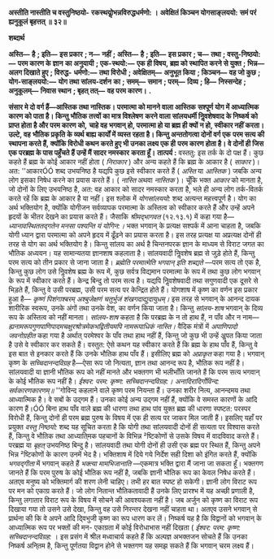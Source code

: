 **अस्तीति नास्तीति च वस्तुनिष्ठयो-** **रकस्थयोॢभन्नविरुद्धधर्मणो: ।** **अवेक्षितं किञ्चन योगसाङ्लययो:** **समं परं ह्यनुकूलं बृहत्तत् ॥ ३२॥** 

**शब्दार्थ** 

**अस्ति—** **है** **; इति—** **इस प्रकार** **; न—** **नहीं** **; अस्ति—** **है** **; इति—** **इस प्रकार** **; च—** **तथा** **; वस्तु-निष्ठयो:—** **परम कारण के ज्ञान** **का अनुयायी** **; एक-स्थयो:—** **एक ही विषय, ब्रह्म को स्थापित करने से युक्त** **; भिन्न—** **अलग दिखाते हुए** **; विरुद्ध-** **धर्मणो:—** **तथा विरोधी** **; अवेक्षितम्—** **अनुभूत किया** **; किञ्चन—** **वह जो कुछ** **; योग-साङ्लययो:—** **योग तथा सांलय-दर्शन** **का** **; समम्—** **समान** **; परम्—** **दिव्य** **; हि—** **निस्सन्देह** **; अनुकूलम्—** **निवास स्थान** **; बृहत् तत्—** **वह परम कारण।** **.** 

**संसार मे दो वर्ग हैं—आस्तिक तथा नास्तिक। परमात्मा को मानने वाला आस्तिक** **सश्पूर्ण योग में आध्यात्मिक कारण को पाता है। किन्तु भौतिक तत्त्वों का मात्र विश्लेषण** **करने वाला सांलयधर्मी निॢवशेषवाद के निष्कर्ष को प्राप्त होता है और परम कारण को,** **चाहे वह भगवान् हो, परमात्मा हो या ब्रह्म ही क्यों न हो, स्वीकार नहीं करता। उल्टे, वह** **भौतिक प्रकृति के व्यर्थ बाह्य कार्यों में व्यस्त रहता है। किन्तु अन्ततोगत्वा दोनों वर्ग एक** **परम सत्य की स्थापना करते हैं, क्योंकि विरोधी कथन करते हुए भी उनका लक्ष्य एक ही** **परम कारण होता है। वे दोनों ही जिस एक परब्रह्म के पास पहुँचते हैं उन्हें मैं सादर नमस्कार** **करता हूँ।** **तात्पर्य :** वस्ततु: इस तर्क के दो पक्ष हैं। कुछ कहते हैं ब्रह्म के कोई आकार नहीं होता ( *निराकार* ) और अन्य कहते हैं कि ब्रह्म के आकार है ( *साकार* )। अत: ''आकारÓÓ शब्द उभयनिष्ठ है यद्यपि कुछ इसे स्वीकार करते हैं ( *अस्ति* या *आस्तिक* ) जबकि अन्य लोग इसका निषेध करने का प्रयास करते हैं। ( *नास्ति* अथवा *नास्तिक* )। चूँकि भक्त *आकार* को मानता है, जो दोनों के लिए उभयनिष्ठ है, अत: वह आकार को सादर नमस्कार करता है, भले ही अन्य लोग तर्क-वितर्क करते रहें कि ब्रह्म के आकार है या नहीं। इस श्लोक में *योगसांलययो:* शब्द अत्यन्त महत्त्वपूर्ण है। योग का अर्थ भक्तियोग है, क्योंकि योगीजन सर्वव्यापक परमात्मा के अस्तित्व को स्वीकार करते हैं और उन्हें अपने हृदयों के भीतर देखने का प्रयास करते हैं। जैसाकि *श्रीमद्भागवत* (१२.१३.१) में कहा गया है— *ध्यानावस्थिततद्गतेन मनसा पश्यन्ति यं योगिन:।* भक्त भगवान् के प्रत्यक्ष सश्पर्क में आना चाहता है, जबकि योगी ध्यान द्वारा परमात्मा को अपने हृदय में ढूँढने का प्रयास करता है। इस तरह प्रत्यक्ष या अप्रत्यक्ष दोनों ही तरह से योग का अर्थ भक्तियोग है। किन्तु सांलय का अर्थ है चिन्तनपरक ज्ञान के माध्यम से विराट जगत का भौतिक अध्ययन। यह सामान्यतया ज्ञानशाष कहलाता है। सांलयवादी निॢवशेष ब्रह्म से जुड़े होते हैं, किन्तु परम सत्य को तीन प्रकार से जाना जाता है। *ब्रह्मेति परमात्मेति भगवान् इति शब्द्यते* —परम सत्य तो एक है, किन्तु कुछ लोग उसे निॢवशेष ब्रह्म के रूप में, कुछ सर्वत्र विद्यमान परमात्मा के रूप में तथा कुछ लोग भगवान् के रूप में स्वीकार करते हैं। केन्द्र बिन्दु तो परम सत्य है। यद्यपि निॢवशेषवादी तथा सगुणवादी एक दूसरे से भिड़ते हैं, किन्तु वे उसी परब्रह्म, उसी परम सत्य पर केन्द्रित होते हैं। योगशाष में कृष्ण का वर्णन इस प्रकार हुआ है— *कृष्णं पिशंगाश्बरम्* *अश्बुजेक्षणं चतुर्भुजं शंखगदाद्युदायुधम्।* इस तरह से भगवान् के आनन्द दायक शारीरिक स्वरूप, उनके अंगों तथा उनके वेश, का वर्णन किया जाता है। किन्तु *सांलय-शाष* भगवान् के दिव्य रूप के अस्तित्व को नहीं मानता। *सांलय-शाष* कहता है कि परब्रह्म के न तो हाथ हैं, न पाँव और न नाम— *ह्यनामरूपगुणपाणिपादमचक्षुरश्रोत्रमेकभद्वितीयमपि नामरूपाधिकं नास्ति।* वैदिक मंत्रों में *अपाणिपादो जवनोग्रहीत* कहा गया है अर्थात् परमेश्वर के पाँव तथा हाथ नहीं हैं, किन्तु जो कुछ भी उन्हें अॢपत किया जाता है उसे वे स्वीकार कर सकते हैं। वस्तुत: ऐसे कथन यह स्वीकार करते हैं कि ब्रह्म के हाथ पाँव हैं, किन्तु वे इस बात से इनकार करते हैं कि उनके भौतिक हाथ पाँव हैं। इसीलिए ब्रह्म को *अप्राकृत* कहा गया है। भगवान् कृष्ण के *सच्चिदानन्दविग्रह* है—ऐसा रूप जो नित्यता, ज्ञान तथा आनन्द रूप है, भौतिक रूप नहीं है। सांलयवादी या ज्ञानी भौतिक रूप को नहीं मानते और भक्तगण भी भलीभाँति जानते हैं कि परम सत्य भगवान् के कोई भौतिक रूप नहीं है। *ईश्वर: परम: कृष्ण: सच्चिदानन्दविग्रह:।* *अनादिरादिर्गोविन्द: सर्वकारणकारणम्॥* ''गोविन्द कहलाने वाले कृष्ण परम नियन्ता हैं। उनका शरीर नित्य, आनन्दमय तथा आध्यात्मिक है। वे सबों के उद्गम हैं। उनका कोई अन्य उद्गम नहीं हैं, क्योंकि वे समस्त कारणों के आदि कारण हैं।ÓÓ बिना हाथ पाँव वाले ब्रह्म की धारणा तथा हाथ पांव युक्त ब्रह्म की धारणा स्पष्टत: परस्पर विरोधी हैं, किन्तु दोनों ही परम ब्रह्म पुरुष के विषय में एक ही सत्य पर जाकर मिल जाती हैं। इसलिए यहाँ पर प्रयुक्त *वस्तु निष्ठयो:* शब्द यह सूचित करता है कि योगी तथा सांलयवादी दोनों ही सत्यता पर विश्वास करते हैं, किन्तु वे भौतिक तथा आध्याति्मक पहचानों के विभिन्न ²ष्टिकोणों से उसके विषय में वादविवाद करते हैं। परब्रह्म या *बृहत्* उभयनिष्ठ बिन्दु है। सांलयवादी तथा योगी दोनों ही उसी एक ब्रह्म पर स्थित हैं, किन्तु अपने भिन्न ²ष्टिकोणों के कारण उनमें भेद है। भक्तिशाष में दिये गये निर्देश सही दिशा को इंगित करते हैं, क्योंकि *भगवद्गीता* में भगवान् कहते हैं *भक्त्या मामभिजानाति* —एकमात्र भक्ति द्वारा मैं जाना जा सकता हूँ। भक्तगण जानते हैं कि परम पुरुष के कोई भौतिक रूप नहीं है, जबकि ज्ञानी भौतिक रूप का केवल निषेध करते हैं। अतएव मनुष्य को भक्तिमार्ग की शरण लेनी चाहिए। तभी हर बात स्पष्ट हो सकेगी। ज्ञानी लोग विराट रूप पर मन को एकाग्र करते हैं। जो लोग नितान्त भौतिकतावादी हैं उनके लिए प्रारश्भ में यह अच्छी प्रणाली है, किन्तु लगातार विराट रूप के विषय में सोचने की आवश्यकता नहीं है। जब अर्जुन को कृष्ण का विराट रूप दिखाया गया तो उसने उसे देखा, किन्तु वह उसे निरन्तर देखना नहीं चाहता था। अतएव उसने भगवान् से प्रार्थना की कि वे अपने आदि दि्वभुजी कृष्ण का रूप धारण कर लें। निष्कर्ष यह है कि विद्वानों को भगवान् के आध्यात्मिक रूप पर भक्तों की मन- एकाग्रता में कोई विरोधाभास नहीं दिखता ( *ईश्वर: परम: कृष्ण: सच्चिदानन्दविग्रह:* । इस प्रसंग में श्रील मध्वाचार्य कहते हैं कि अल्पज्ञ अभक्तजन सोचते हैं कि उनका निष्कर्ष अनि्तम है, किन्तु पूर्णतया विद्वान होने से भक्तगण यह समझ सकते हैं कि भगवान् चरम लक्ष्य हैं।  